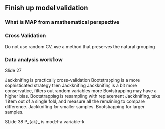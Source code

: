 ## Finish up model validation

### What is MAP from a mathematical perspective

### Cross Validation

Do not use random CV, use a method that preserves the natural grouping


### Data analysis workflow
Slide 27


Jackknifing is practically cross-validation
Bootstrapping is a more sophisticated strategy then Jackknifing
Jackknifing is a bit more conservatice, filters out random variables more
Bootstrapping may have a higher bias.
Bootstrapping is resampling with replacement
Jackknifing, take 1 item out of a single fold, and measure all the remaining to compare difference.
Jackknifing for smaller samples.
Bootstrapping for larger samples.

SLide 38 P_{ak}_ is model-a variable-k
